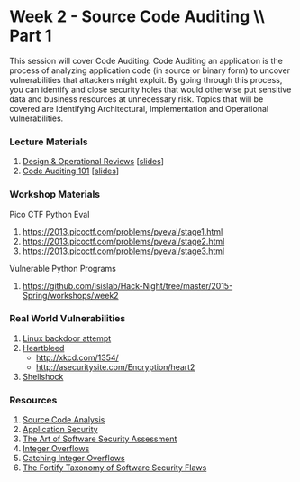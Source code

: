 # Week 2 - Source Code Auditing \\\\ Part 1
This session will cover Code Auditing. Code Auditing an application is the process of analyzing application code (in source or binary form) to uncover vulnerabilities that attackers
might exploit. By going through this process, you can identify and close security holes that would otherwise put sensitive data and business resources at unnecessary risk.
Topics that will be covered are Identifying Architectural, Implementation and Operational vulnerabilities.

### Lecture Materials
1. [Design & Operational Reviews](http://vimeo.com/29082852/) [[slides](https://github.com/isislab/Hack-Night/blob/master/2014-Fall/slides/design_review_fall2011.pdf?raw=true)]
2. [Code Auditing 101](http://vimeo.com/30001189/) [[slides](https://github.com/isislab/Hack-Night/blob/master/2014-Fall/slides/code_audits_1_fall2011.pdf?raw=true)]

### Workshop Materials
Pico CTF Python Eval
1. https://2013.picoctf.com/problems/pyeval/stage1.html
2. https://2013.picoctf.com/problems/pyeval/stage2.html
3. https://2013.picoctf.com/problems/pyeval/stage3.html

Vulnerable Python Programs
1. https://github.com/isislab/Hack-Night/tree/master/2015-Spring/workshops/week2

### Real World Vulnerabilities
1. [Linux backdoor attempt](https://freedom-to-tinker.com/blog/felten/the-linux-backdoor-attempt-of-2003/)
2. [Heartbleed](http://www.theregister.co.uk/2014/04/09/heartbleed_explained/)
    * http://xkcd.com/1354/
    * http://asecuritysite.com/Encryption/heart2
3. [Shellshock](http://www.troyhunt.com/2014/09/everything-you-need-to-know-about.html)

### Resources
1. [Source Code Analysis](https://github.com/isislab/Project-Ideas/wiki/Source-Code-Analysis)
2. [Application Security](https://github.com/isislab/Project-Ideas/wiki/Application-Security)
3. [The Art of Software Security Assessment](http://www.amazon.com/Art-Software-Security-Assessment-Vulnerabilities/dp/0321444426/ref=sr_1_1?s=books&ie=UTF8&qid=1367449909&sr=1-1&keywords=the+art+of+software+security+assessment)
4. [Integer Overflows](http://en.wikipedia.org/wiki/Integer_overflow)
5. [Catching Integer Overflows](http://www.fefe.de/intof.html)
6. [The Fortify Taxonomy of Software Security Flaws](http://www.fortify.com/vulncat/)
